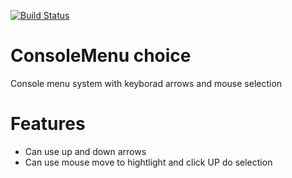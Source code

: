 [![Build Status](https://travis-ci.org/jefersonsv/ConsoleMenu.svg?branch=master)](https://travis-ci.org/jefersonsv/ConsoleMenu)

# ConsoleMenu choice
Console menu system with keyborad arrows and mouse selection

# Features
* Can use up and down arrows
* Can use mouse move to hightlight and click UP do selection
